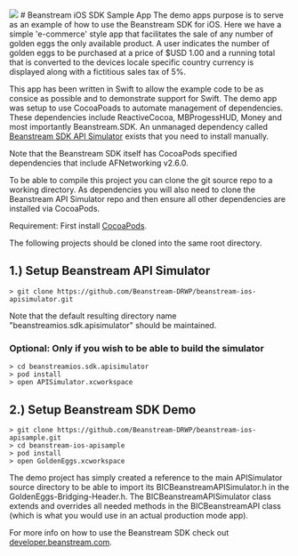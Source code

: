 <img src="http://www.beanstream.com/wp-content/uploads/2015/08/Beanstream-logo.png" />
# Beanstream iOS SDK Sample App
The demo apps purpose is to serve as an example of how to use the Beanstream SDK for iOS. Here we have a simple 'e-commerce' style app that facilitates the sale of any number of golden eggs the only available product. A user indicates the number of golden eggs to be purchased at a price of $USD 1.00 and a running total that is converted to the devices locale specific country currency is displayed along with a fictitious sales tax of 5%.

This app has been written in Swift to allow the example code to be as consice as possible and to demonstrate support for Swift. The demo app was setup to use CocoaPoads to automate management of dependencies. These dependencies include ReactiveCocoa, MBProgessHUD, Money and most importantly Beanstream.SDK. An unmanaged dependency called [Beanstream SDK API Simulator](https://github.com/Beanstream-DRWP/beanstream-ios-apisimulator) exists that you need to install manually.

Note that the Beanstream SDK itself has CocoaPods specified dependencies that include AFNetworking v2.6.0.

To be able to compile this project you can clone the git source repo to a working directory. As dependencies you will also need to clone the Beanstream API Simulator repo and then ensure all other dependencies are installed via CocoaPods.

Requirement: First install [CocoaPods](https://cocoapods.org).

The following projects should be cloned into the same root directory.

## 1.) Setup Beanstream API Simulator

```
> git clone https://github.com/Beanstream-DRWP/beanstream-ios-apisimulator.git
```

Note that the default resulting directory name "beanstreamios.sdk.apisimulator" should be maintained.

### Optional: Only if you wish to be able to build the simulator

```
> cd beanstreamios.sdk.apisimulator
> pod install
> open APISimulator.xcworkspace
```

## 2.) Setup Beanstream SDK Demo

```
> git clone https://github.com/Beanstream-DRWP/beanstream-ios-apisample.git
> cd beanstream-ios-apisample
> pod install
> open GoldenEggs.xcworkspace
```

The demo project has simply created a reference to the main APISimulator source directory to be able to import its BICBeanstreamAPISimulator.h in the GoldenEggs-Bridging-Header.h. The BICBeanstreamAPISimulator class extends and overrides all needed methods in the BICBeanstreamAPI class (which is what you would use in an actual production mode app).

For more info on how to use the Beanstream SDK check out [developer.beanstream.com](http://developer.beanstream.com).
